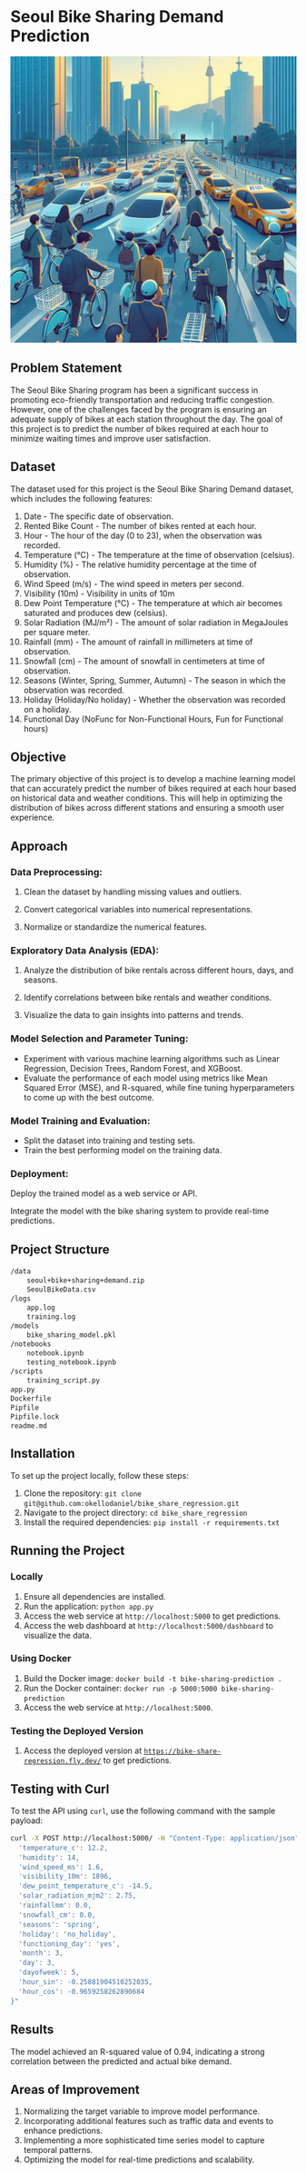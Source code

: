 # Seoul Bike Sharing Demand Prediction

![alt text](</images/Seoul Bike Sharing Demand Prediction project cover page, 4x3, height 1_2 of the width.png>)

## Problem Statement
The Seoul Bike Sharing program has been a significant success in promoting eco-friendly transportation and reducing traffic congestion. However, one of the challenges faced by the program is ensuring an adequate supply of bikes at each station throughout the day. The goal of this project is to predict the number of bikes required at each hour to minimize waiting times and improve user satisfaction.

## Dataset
The dataset used for this project is the Seoul Bike Sharing Demand dataset, which includes the following features:

1. Date - The specific date of observation.
2. Rented Bike Count - The number of bikes rented at each hour.
3. Hour - The hour of the day (0 to 23), when the observation was recorded.
4. Temperature (°C) - The temperature at the time of observation (celsius).
5. Humidity (%) - The relative humidity percentage at the time of observation.
6. Wind Speed (m/s) - The wind speed in meters per second.
7. Visibility (10m) - Visibility in units of 10m
8. Dew Point Temperature (°C) - The temperature at which air becomes saturated and produces dew (celsius).
9. Solar Radiation (MJ/m²) - The amount of solar radiation in MegaJoules per square meter.
10. Rainfall (mm) - The amount of rainfall in millimeters at time of observation.
11. Snowfall (cm) - The amount of snowfall in centimeters at time of observation.
12. Seasons (Winter, Spring, Summer, Autumn) - The season in which the observation was recorded.
13. Holiday (Holiday/No holiday) - Whether the observation was recorded on a holiday.
14. Functional Day (NoFunc for Non-Functional Hours, Fun for Functional hours)

## Objective
The primary objective of this project is to develop a machine learning model that can accurately predict the number of bikes required at each hour based on historical data and weather conditions. This will help in optimizing the distribution of bikes across different stations and ensuring a smooth user experience.

## Approach
### Data Preprocessing:

1. Clean the dataset by handling missing values and outliers.

2. Convert categorical variables into numerical representations.

3. Normalize or standardize the numerical features.

### Exploratory Data Analysis (EDA):

1. Analyze the distribution of bike rentals across different hours, days, and seasons.

2. Identify correlations between bike rentals and weather conditions.

3. Visualize the data to gain insights into patterns and trends.

### Model Selection and Parameter Tuning:
- Experiment with various machine learning algorithms such as Linear Regression, Decision Trees, Random Forest, and XGBoost.
- Evaluate the performance of each model using metrics like Mean Squared Error (MSE), and R-squared, while fine tuning hyperparameters to come up with the best outcome.

### Model Training and Evaluation:
- Split the dataset into training and testing sets.
- Train the best performing model on the training data.

### Deployment:

Deploy the trained model as a web service or API.

Integrate the model with the bike sharing system to provide real-time predictions.

## Project Structure
```
/data
    seoul+bike+sharing+demand.zip
    SeoulBikeData.csv
/logs
    app.log
    training.log
/models
    bike_sharing_model.pkl
/notebooks
    notebook.ipynb
    testing_notebook.ipynb
/scripts
    training_script.py
app.py
Dockerfile
Pipfile
Pipfile.lock
readme.md
```

## Installation
To set up the project locally, follow these steps:
1. Clone the repository: `git clone git@github.com:okellodaniel/bike_share_regression.git`
2. Navigate to the project directory: `cd bike_share_regression`
3. Install the required dependencies: `pip install -r requirements.txt`

## Running the Project
### Locally
1. Ensure all dependencies are installed.
2. Run the application: `python app.py`
3. Access the web service at `http://localhost:5000` to get predictions.
4. Access the web dashboard at `http://localhost:5000/dashboard` to visualize the data.

### Using Docker
1. Build the Docker image: `docker build -t bike-sharing-prediction .`
2. Run the Docker container: `docker run -p 5000:5000 bike-sharing-prediction`
3. Access the web service at `http://localhost:5000`.

### Testing the Deployed Version
1. Access the deployed version at [`https://bike-share-regression.fly.dev/`](`https://bike-share-regression.fly.dev/`) to get predictions.

## Testing with Curl
To test the API using `curl`, use the following command with the sample payload:
```bash
curl -X POST http://localhost:5000/ -H "Content-Type: application/json" -d "{
  'temperature_c': 12.2,
  'humidity': 14,
  'wind_speed_ms': 1.6,
  'visibility_10m': 1896,
  'dew_point_temperature_c': -14.5,
  'solar_radiation_mjm2': 2.75,
  'rainfallmm': 0.0,
  'snowfall_cm': 0.0,
  'seasons': 'spring',
  'holiday': 'no_holiday',
  'functioning_day': 'yes',
  'month': 3,
  'day': 3,
  'dayofweek': 5,
  'hour_sin': -0.25881904510252035,
  'hour_cos': -0.9659258262890684
}"
```

## Results
The model achieved an R-squared value of 0.94, indicating a strong correlation between the predicted and actual bike demand.

## Areas of Improvement
1. Normalizing the target variable to improve model performance.
2. Incorporating additional features such as traffic data and events to enhance predictions.
3. Implementing a more sophisticated time series model to capture temporal patterns.
4. Optimizing the model for real-time predictions and scalability.
